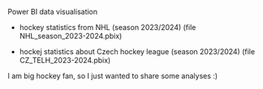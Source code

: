 Power BI data visualisation

- hockey statistics from NHL (season 2023/2024) (file NHL_season_2023-2024.pbix)

- hockej statistics about Czech hockey league (season 2023/2024) (file CZ_TELH_2023-2024.pbix)


I am big hockey fan, so I just wanted to share some analyses :)
